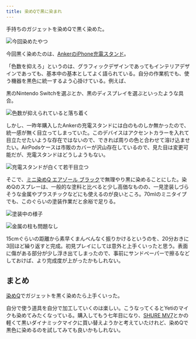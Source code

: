 ```yaml
---
title: 染めQで黒に染まれ
---
```

手持ちのガジェットを染めQで黒く染めた。

![](https://lh3.googleusercontent.com/3gnPRFxfxBeUiWImHZGm5bmdEbXBAuDkcmo4uYYGU7VoO7EQpe_WKi1LHTkqt50BqB6psYkXcTz-ZCDzDarg7m8E8kS9gBvEutGGHzEAod0a2UGjvj__a0J97Xi9FSIMHOqFA4zXA9gkbBwjfo4 "今回染めたやつ")

今回黒く染めたのは、[AnkerのiPhone充電スタンド](https://r7kamura.com/articles/2021-09-06-anker-iphone-stand)。

「色数を抑えろ」というのは、グラフィックデザインであってもインテリアデザインであっても、基本中の基本としてよく語られている。自分の作業机でも、使う機器を黒色に統一するよう心掛けている。例えば、

黒のNintendo Switchを選ぶとか、黒のディスプレイを選ぶといったような具合。

![](https://lh5.googleusercontent.com/jtL8QpOxRkbQrJuI_UNgouTkMZnyUoLBRiutcNkMkaHvtxEDprkRNOzzRiVlr0mStA6DL6C06W08P4-jS6vOEzkFvCfkviH850qqcEkj_r_wbMyHUMcyLgKopd1VCJvob9HrxmbUofOYF531jA "色数が抑えられていると落ち着く")

しかし、一昨年購入したAnkerの充電スタンドには白のものしか無かったので、統一感が無く目立ってしまっていた。このデバイスはアクセントカラーを入れて目立たせたいような存在ではないので、できれば周りの色と合わせて溶け込ませたい。AirPodsケースは市販のカバーが沢山存在しているので、見た目は変更可能だが、充電スタンドはどうしようもない。

![](https://lh6.googleusercontent.com/-Tx0apGvOjzD1hHA2z0FSvUsH6L3FhW_AlvLhLKEsV3rpjNaIAbvhwhUOzKLtyKgDMhcusX3moTDdt-StIXu6RWxYnwozkKH-N58VMZbgBZ-yV_zFMdpdGfmEezegNPpMnhqHYj8SF6lEdfdhQ "充電スタンドが白くて若干目立つ")

そこで、[ミニ染めQ エアゾール ブラック](https://www.amazon.co.jp/dp/B003QMFUKO)で無理やり黒に染めることにした。染めQのスプレーは、一般的な塗料と比べると少し高価なものの、一見塗装しづらそうな金属やプラスチックなどにも使えるのが良いところ。70mlのミニタイプでも、このぐらいの塗装作業だと余裕で足りる。

![](https://lh5.googleusercontent.com/Ww_b8tfUg7d_bh9jL5QlOHct0hy_T9bbH-FTtFdNdYnKsfAVpxMMLZnt3_H-7-HDNu0Hgtl0I5nSBEPZO72m0Z9umuB6J9JO3ozJT-0JeF3eEbVCel9jH59JgPOnMOaR4hvdMofIYCIpoig1sg "塗装中の様子")

![](https://lh4.googleusercontent.com/S2h3ZdLAksqLRT5XgVhQNQrczf1457xC2Zlj29xj9sPG5f8_QJ2827ACKbsdtRlig_fZbufOcuM4wU-MUDzd9XNBJkOJcr73o98KV5OOho9BoAyv82EOY_jn7kKEIAAHmS3R3ZtFJpLb4vH8rQ "金属の柱も問題なし")

15cmぐらいの距離から素早くまんべんなく振りかけるというのを、20分おきに3回ほど繰り返すと完成。初見プレイにしては意外と上手くいったと思う。表面に傷がある部分が少し浮き出てしまったので、事前にサンドペーパーで擦るなどしておけば、より完成度が上がったかもしれない。

まとめ
---

[染めQ](https://www.amazon.co.jp/dp/B003QMFUKO)でガジェットを黒く染めたら上手くいった。

自分で使う道具を自分で加工していくのは楽しい。こうなってくるとYetiのマイクも染めてみたくなっている。購入してもう七年目になり、[SHURE MV7](https://www.amazon.co.jp/dp/B08KY7G1GV)とかの軽くて黒いダイナミックマイクに買い替えようかと考えていたけれど、染めQで黒色に染めるのを試してみても良いかもしれない。
